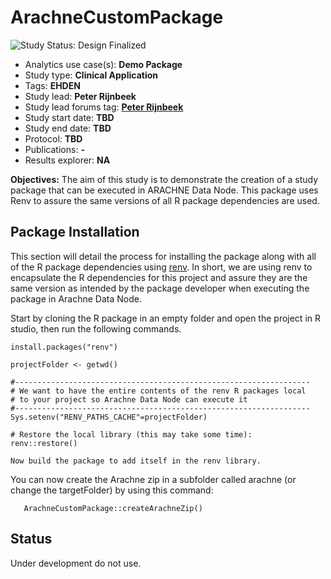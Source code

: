 ArachneCustomPackage
===========================================================================================

<img src="https://img.shields.io/badge/Study%20Status-Design%20Finalized-brightgreen.svg" alt="Study Status: Design Finalized">

- Analytics use case(s): **Demo Package**
- Study type: **Clinical Application**
- Tags: **EHDEN**
- Study lead: **Peter Rijnbeek**
- Study lead forums tag: **[Peter Rijnbeek](https://forums.ohdsi.org/u/rijnbeek)**
- Study start date: **TBD**
- Study end date: **TBD**
- Protocol: **TBD**
- Publications: **-**
- Results explorer: **NA**

**Objectives:**
The aim of this study is to demonstrate the creation of a study package that can be executed in ARACHNE Data Node. This package uses Renv to assure the same versions of all R package dependencies are used.

## Package Installation

This section will detail the process for installing the package along with all of the R package dependencies using [renv](https://rstudio.github.io/renv/articles/renv.html). In short, we are using renv to encapsulate the R dependencies for this project and assure they are the same version as intended by the package developer when executing the package in Arachne Data Node.

Start by cloning the R package in an empty folder and open the project in R studio, then run the following commands.

````
install.packages("renv")

projectFolder <- getwd()

#------------------------------------------------------------------
# We want to have the entire contents of the renv R packages local 
# to your project so Arachne Data Node can execute it 
#------------------------------------------------------------------
Sys.setenv("RENV_PATHS_CACHE"=projectFolder)

# Restore the local library (this may take some time):
renv::restore()

Now build the package to add itself in the renv library. 

````

You can now create the Arachne zip in a subfolder called arachne (or change the targetFolder) by using this command:

````
   ArachneCustomPackage::createArachneZip()
````

## Status
Under development do not use.
